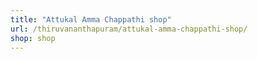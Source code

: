 ```yaml
---
title: "Attukal Amma Chappathi shop"
url: /thiruvananthapuram/attukal-amma-chappathi-shop/
shop: shop
---
```

